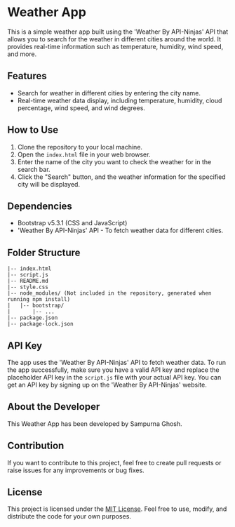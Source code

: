 # Weather App

This is a simple weather app built using the 'Weather By API-Ninjas' API that allows you to search for the weather in different cities around the world. It provides real-time information such as temperature, humidity, wind speed, and more.

## Features

- Search for weather in different cities by entering the city name.
- Real-time weather data display, including temperature, humidity, cloud percentage, wind speed, and wind degrees.

## How to Use

1. Clone the repository to your local machine.
2. Open the `index.html` file in your web browser.
3. Enter the name of the city you want to check the weather for in the search bar.
4. Click the "Search" button, and the weather information for the specified city will be displayed.

## Dependencies

- Bootstrap v5.3.1 (CSS and JavaScript)
- 'Weather By API-Ninjas' API - To fetch weather data for different cities.

## Folder Structure

```
|-- index.html
|-- script.js
|-- README.md
|-- style.css
|-- node_modules/ (Not included in the repository, generated when running npm install)
|   |-- bootstrap/
|       |-- ...
|-- package.json
|-- package-lock.json
```

## API Key

The app uses the 'Weather By API-Ninjas' API to fetch weather data. To run the app successfully, make sure you have a valid API key and replace the placeholder API key in the `script.js` file with your actual API key. You can get an API key by signing up on the 'Weather By API-Ninjas' website.

## About the Developer

This Weather App has been developed by Sampurna Ghosh.

## Contribution

If you want to contribute to this project, feel free to create pull requests or raise issues for any improvements or bug fixes.

## License

This project is licensed under the [MIT License](LICENSE). Feel free to use, modify, and distribute the code for your own purposes.
